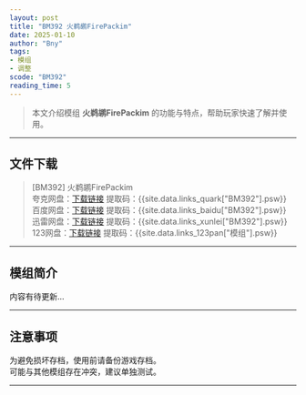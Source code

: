 ```yaml
---
layout: post
title: "BM392 火鹈鹕FirePackim"
date: 2025-01-10
author: "Bny"
tags: 
- 模组
- 调整
scode: "BM392"
reading_time: 5
---
```


> 本文介绍模组 **火鹈鹕FirePackim** 的功能与特点，帮助玩家快速了解并使用。

---

## 文件下载

> [BM392] 火鹈鹕FirePackim  
夸克网盘：[下载链接]({{site.data.links_quark["BM392"].url}}) 提取码：{{site.data.links_quark["BM392"].psw}}  
百度网盘：[下载链接]({{site.data.links_baidu["BM392"].url}}) 提取码：{{site.data.links_baidu["BM392"].psw}}  
迅雷网盘：[下载链接]({{site.data.links_xunlei["BM392"].url}}) 提取码：{{site.data.links_xunlei["BM392"].psw}}  
123网盘：[下载链接]({{site.data.links_123pan["模组"].url}}) 提取码：{{site.data.links_123pan["模组"].psw}}  

---

## 模组简介

>  
内容有待更新...  

---

## 注意事项

>  
为避免损坏存档，使用前请备份游戏存档。  
可能与其他模组存在冲突，建议单独测试。  

---

